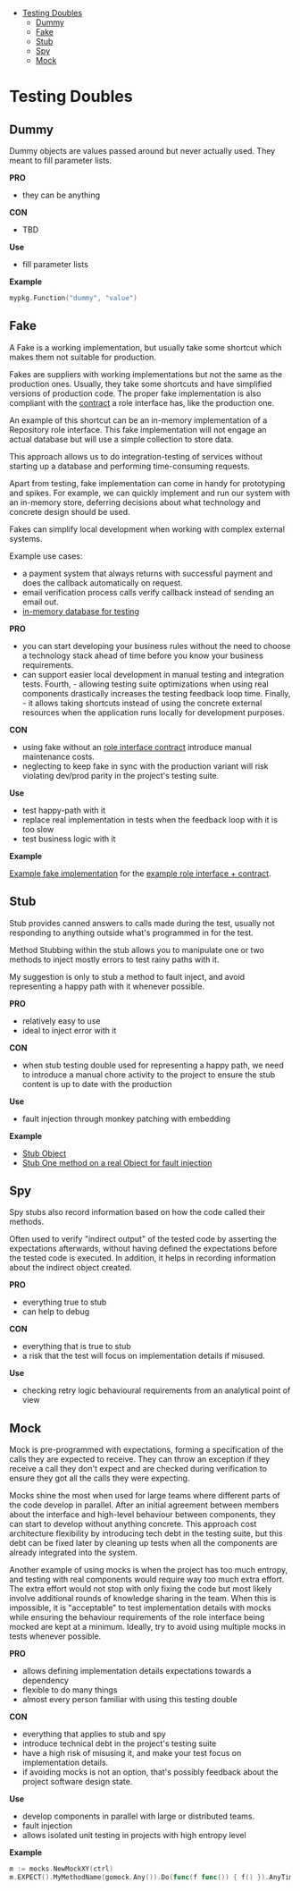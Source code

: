 <!-- START doctoc generated TOC please keep comment here to allow auto update -->
<!-- DON'T EDIT THIS SECTION, INSTEAD RE-RUN doctoc TO UPDATE -->

- [Testing Doubles](#testing-doubles)
  - [Dummy](#dummy)
  - [Fake](#fake)
  - [Stub](#stub)
  - [Spy](#spy)
  - [Mock](#mock)

<!-- END doctoc generated TOC please keep comment here to allow auto update -->

# Testing Doubles

## Dummy

Dummy objects are values passed around but never actually used.
They meant to fill parameter lists.

**PRO**

- they can be anything

**CON**

- TBD

**Use**

- fill parameter lists

**Example**

```go
mypkg.Function("dummy", "value")
``` 

## Fake

A Fake is a working implementation,
but usually take some shortcut which makes them not suitable for production.

Fakes are suppliers with working implementations but not the same as the production ones.
Usually, they take some shortcuts and have simplified versions of production code.
The proper fake implementation is also compliant with the [contract](/docs/contracts.md) a role interface has, like the production one.

An example of this shortcut can be an in-memory implementation of a Repository role interface.
This fake implementation will not engage an actual database
but will use a simple collection to store data.

This approach allows us to do integration-testing of services without starting up a database and performing time-consuming requests.

Apart from testing, fake implementation can come in handy for prototyping and spikes.
For example, we can quickly implement and run our system with an in-memory store,
deferring decisions about what technology and concrete design should be used.

Fakes can simplify local development when working with complex external systems.

Example use cases:
- a payment system that always returns with successful payment and does the callback automatically on request.
- email verification process calls verify callback instead of sending an email out.
- [in-memory database for testing](https://martinfowler.com/bliki/InMemoryTestDatabase.html)

**PRO**

- you can start developing your business rules without the need to choose a technology stack ahead of time before you know your business requirements.
- can support easier local development in manual testing and integration tests.
  Fourth, - allowing testing suite optimizations when using real components drastically increases the testing feedback loop time.
  Finally, - it allows taking shortcuts instead of using the concrete external resources when the application runs locally for development purposes.

**CON**

- using fake without an [role interface contract](/docs/contracts.md) introduce manual maintenance costs.
- neglecting to keep fake in sync with the production variant will risk violating dev/prod parity in the project's testing suite.

**Use**

-  test happy-path with it
- replace real implementation in tests when the feedback loop with it is too slow
- test business logic with it

**Example**

[Example fake implementation](/docs/testing-double/fake_test.go) for the [example role interface + contract](/docs/testing-double/spec_helper_test.go).

## Stub

Stub provides canned answers to calls made during the test,
usually not responding to anything outside what's programmed in for the test.

Method Stubbing within the stub allows you to manipulate one or two methods to inject mostly errors to test rainy paths with it.

My suggestion is only to stub a method to fault inject,
and avoid representing a happy path with it whenever possible.

**PRO**

- relatively easy to use
- ideal to inject error with it

**CON**

- when stub testing double used for representing a happy path, we need to introduce a manual chore activity
  to the project to ensure the stub content is up to date with the production

**Use**

- fault injection through monkey patching with embedding

**Example**

- [Stub Object](/docs/testing-double/stub_test.go)
- [Stub One method on a real Object for fault injection](/docs/testing-double/stub_method_test.go)

## Spy
Spy stubs also record information based on how the code called their methods.

Often used to verify "indirect output" of the tested code
by asserting the expectations afterwards,
without having defined the expectations before the tested code is executed.
In addition, it helps in recording information about the indirect object created.

**PRO**

- everything true to stub
- can help to debug

**CON**

- everything that is true to stub
- a risk that the test will focus on implementation details if misused.

**Use**

- checking retry logic behavioural requirements from an analytical point of view

## Mock

Mock is pre-programmed with expectations, forming a specification of the calls they are expected to receive.
They can throw an exception if they receive a call they don't expect
and are checked during verification to ensure they got all the calls they were expecting.

Mocks shine the most when used for large teams where different parts of the code develop in parallel.
After an initial agreement between members about the interface and high-level behaviour between components,
they can start to develop without anything concrete.
This approach cost architecture flexibility by introducing tech debt in the testing suite,
but this debt can be fixed later by cleaning up tests
when all the components are already integrated into the system.

Another example of using mocks is when the project has too much entropy,
and testing with real components would require way too much extra effort.
The extra effort would not stop with only fixing the code
but most likely involve additional rounds of knowledge sharing in the team.
When this is impossible, it is "acceptable" to test implementation details with mocks
while ensuring the behaviour requirements of the role interface being mocked are kept at a minimum.
Ideally, try to avoid using multiple mocks in tests whenever possible.

**PRO**

- allows defining implementation details expectations towards a dependency
- flexible to do many things
- almost every person familiar with using this testing double

**CON**

- everything that applies to stub and spy
- introduce technical debt in the project's testing suite
- have a high risk of misusing it, and make your test focus on implementation details.
- if avoiding mocks is not an option, that's possibly feedback about the project software design state.

**Use**

- develop components in parallel with large or distributed teams.
- fault injection
- allows isolated unit testing in projects with high entropy level

**Example**

```go
m := mocks.NewMockXY(ctrl)
m.EXPECT().MyMethodName(gomock.Any()).Do(func(f func()) { f() }).AnyTimes()
```
